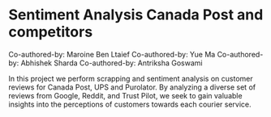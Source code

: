 # Sentiment Analysis Canada Post and competitors
 
Co-authored-by: Maroine Ben Ltaief 
Co-authored-by: Yue Ma
Co-authored-by: Abhishek Sharda
Co-authored-by: Antriksha Goswami

In this project we perform scrapping and sentiment analysis on customer reviews for Canada Post, UPS and Purolator. By analyzing a diverse set of reviews from Google, Reddit, and Trust Pilot, we seek to gain valuable insights into the perceptions of customers towards each courier service.
